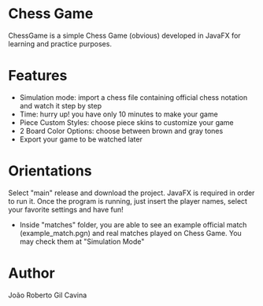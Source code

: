 # Chess Game
ChessGame is a simple Chess Game (obvious) developed in JavaFX for learning and practice purposes.

# Features
- Simulation mode: import a chess file containing official chess notation and watch it step by step
- Time: hurry up! you have only 10 minutes to make your game
- Piece Custom Styles: choose piece skins to customize your game
- 2 Board Color Options: choose between brown and gray tones
- Export your game to be watched later

# Orientations
Select "main" release and download the project. JavaFX is required in order to run it.
Once the program is running, just insert the player names, select your favorite settings and have fun!
- Inside "matches" folder, you are able to see an example official match (example_match.pgn) and real matches played on Chess Game. You may check them at "Simulation Mode"
 
# Author
João Roberto Gil Cavina
